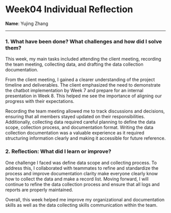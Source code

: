 # Week04 Individual Reflection  
**Name**: Yujing Zhang  

---

### 1. What have been done? What challenges and how did I solve them?

This week, my main tasks included attending the client meeting, recording the team meeting, collecting data, and drafting the data collection documentation.

From the client meeting, I gained a clearer understanding of the project timeline and deliverables. The client emphasized the need to demonstrate the chatbot implementation by Week 7 and prepare for an internal presentation in Week 8. This helped me see the importance of aligning our progress with their expectations.

Recording the team meeting allowed me to track discussions and decisions, ensuring that all members stayed updated on their responsibilities. Additionally, collecting data required careful planning to define the data scope, collection process, and documentation format. Writing the data collection documentation was a valuable experience as it required structuring information clearly and making it accessible for future reference.


### 2. Reflection: What did I learn or improve?  
One challenge I faced was define data scope and collecting process. To address this, I collaborated with teammates to refine and standardize the process and improve documentation clarity make everyone clearly know how to collect the data and make a record list. Moving forward, I will continue to refine the data collection process and ensure that all logs and reports are properly maintained.

Overall, this week helped me improve my organizational and documentation skills as well as the data collecting skills communication within the team.


